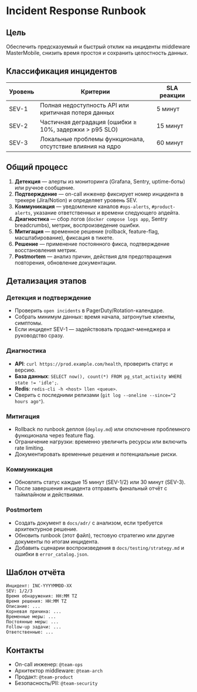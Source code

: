 <!-- docs/runbooks/incidents.md -->
# Incident Response Runbook

## Цель
Обеспечить предсказуемый и быстрый отклик на инциденты middleware MasterMobile, снизить время
простоя и сохранить целостность данных.

## Классификация инцидентов
| Уровень | Критерии | SLA реакции |
|---------|----------|-------------|
| SEV-1   | Полная недоступность API или критичная потеря данных | 5 минут |
| SEV-2   | Частичная деградация (ошибки ≥ 10%, задержки > p95 SLO) | 15 минут |
| SEV-3   | Локальные проблемы функционала, отсутствие влияния на ядро | 60 минут |

## Общий процесс
1. **Детекция** — алерты из мониторинга (Grafana, Sentry, uptime-боты) или ручное сообщение.
2. **Подтверждение** — on-call инженер фиксирует номер инцидента в трекере (Jira/Notion) и
   определяет уровень SEV.
3. **Коммуникация** — уведомление каналов `#ops-alerts`, `#product-alerts`, указание ответственных
   и времени следующего апдейта.
4. **Диагностика** — сбор логов (`docker compose logs app`, Sentry breadcrumbs), метрик,
   воспроизведение ошибки.
5. **Митигация** — временное решение (rollback, feature-flag, масштабирование), фиксация в тикете.
6. **Решение** — применение постоянного фиксa, подтверждение восстановления метрик.
7. **Postmortem** — анализ причин, действия для предотвращения повторения, обновление документации.

## Детализация этапов
### Детекция и подтверждение
- Проверить `open incidents` в PagerDuty/Rotation-календаре.
- Собрать минимум данных: время начала, затронутые клиенты, симптомы.
- Если инцидент SEV-1 — задействовать продакт-менеджера и руководство сразу.

### Диагностика
- **API**: `curl https://prod.example.com/health`, проверить статус и версию.
- **База данных**: `SELECT now(), count(*) FROM pg_stat_activity WHERE state != 'idle';`.
- **Redis**: `redis-cli -h <host> llen <queue>`.
- Сверить с последними релизами (`git log --oneline --since="2 hours ago"`).

### Митигация
- Rollback по runbook деплоя (`deploy.md`) или отключение проблемного функционала через feature flag.
- Ограничение нагрузки: временно увеличить ресурсы или включить rate limiting.
- Документировать временные решения и потенциальные риски.

### Коммуникация
- Обновлять статус каждые 15 минут (SEV-1/2) или 30 минут (SEV-3).
- После завершения инцидента отправить финальный отчёт с таймлайном и действиями.

### Postmortem
- Создать документ в `docs/adr/` с анализом, если требуется архитектурное решение.
- Обновить runbook (этот файл), тестовую стратегию или другие документы по итогам инцидента.
- Добавить сценарии воспроизведения в `docs/testing/strategy.md` и ошибки в `error_catalog.json`.

## Шаблон отчёта
```
Инцидент: INC-YYYYMMDD-XX
SEV: 1/2/3
Время обнаружения: HH:MM TZ
Время решения: HH:MM TZ
Описание: ...
Корневая причина: ...
Временные меры: ...
Постоянные меры: ...
Follow-up задачи: ...
Ответственные: ...
```

## Контакты
- On-call инженер: `@team-ops`
- Архитектор middleware: `@team-arch`
- Продакт: `@team-product`
- Безопасность/PII: `@team-security`
